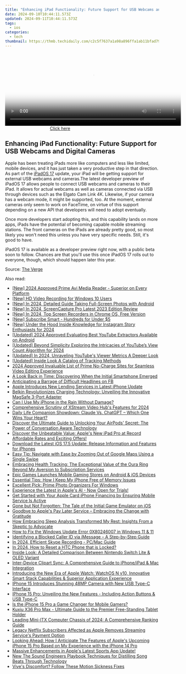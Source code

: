 ```yaml
---
title: "Enhancing iPad Functionality: Future Support for USB Webcams and Digital Cameras"
date: 2024-09-10T10:44:11.573Z
updated: 2024-09-11T10:44:11.573Z
tags:
  - ios
categories:
  - tech
thumbnail: https://thmb.techidaily.com/c2c5f7637a1a98a896ffa1ab11bfad790f7bce8cef68212efe6eba279207bd77.jpg
---
```






<!-- affiliate ads begin -->
<span id="1993650">
					<video width="576" height="240" style="cursor:pointer"
           poster="//a.impactradius-go.com/display-clicktoplayimage/1993650.png"
           onclick="if(!this.playClicked){this.play();this.setAttribute('controls',true);this.playClicked=true;}">
	   <source src="//a.impactradius-go.com/display-ad/22993-1993650">
	   <img src="//a.impactradius-go.com/display-clicktoplayimage/1993650.png" style="border: none; height: 100%; width: 100%; object-fit: contain">
	</video>
	<div style="width:360px;text-align:center"><a href="javascript:window.open(decodeURIComponent('https%3A%2F%2Fhomestyler.sjv.io%2Fc%2F5597632%2F1993650%2F22993'), '_blank');void(0);">Click here</a></div>
</span>
<img height="0" width="0" src="https://imp.pxf.io/i/5597632/1993650/22993" style="position:absolute;visibility:hidden;" border="0" />
<!-- affiliate ads end -->




## Enhancing iPad Functionality: Future Support for USB Webcams and Digital Cameras

Apple has been treating iPads more like computers and less like limited, mobile devices, and it has just taken a very productive step in that direction. As part of the [iPadOS 17](https://sim-unlock.techidaily.com/in-2024-how-to-check-if-your-zte-nubia-z60-ultra-is-unlocked-by-drfone-android/) update, your iPad will be getting support for external USB webcams and cameras.The latest developer preview of iPadOS 17 allows people to connect USB webcams and cameras to their iPad. It allows for actual webcams as well as cameras connected via USB through devices such as the Elgato Cam Link 4K. Likewise, if your camera has a webcam mode, it might be supported, too. At the moment, external cameras only seem to work on FaceTime, on virtue of this support depending on a new API that developers will need to adopt eventually.

 Once more developers start adopting this, and this capability lands on more apps, iPads have the potential of becoming capable mobile streaming stations. The front cameras on the iPads are already pretty good, so most likely you won't need this unless you have very specific needs. Still, it's good to have.

 iPadOS 17 is available as a developer preview right now, with a public beta soon to follow. Chances are that you'll use this once iPadOS 17 rolls out to everyone, though, which should happen later this year.

 Source: [The Verge](https://www.theverge.com/2023/6/7/23752140/ipad-external-usb-webcam-camera-support-ipados-17)

<ins class="adsbygoogle"
     style="display:block"
     data-ad-format="autorelaxed"
     data-ad-client="ca-pub-7571918770474297"
     data-ad-slot="1223367746"></ins>



<ins class="adsbygoogle"
     style="display:block"
     data-ad-client="ca-pub-7571918770474297"
     data-ad-slot="8358498916"
     data-ad-format="auto"
     data-full-width-responsive="true"></ins>





<span class="atpl-alsoreadstyle">Also read:</span>
<div><ul>
<li><a href="https://fox-direct.techidaily.com/new-2024-approved-prime-avi-media-reader-superior-on-every-platform/"><u>[New] 2024 Approved Prime Avi Media Reader - Superior on Every Platform</u></a></li>
<li><a href="https://digital-screen-recording.techidaily.com/new-hd-video-recording-for-windows-10-users/"><u>[New] HD Video Recording for Windows 10 Users</u></a></li>
<li><a href="https://digital-screen-recording.techidaily.com/new-in-2024-detailed-guide-taking-full-screen-photos-with-android/"><u>[New] In 2024, Detailed Guide Taking Full-Screen Photos with Android</u></a></li>
<li><a href="https://video-screen-grab.techidaily.com/new-in-2024-screencapture-pro-latest-2023-edition-review/"><u>[New] In 2024, ScreenCapture Pro Latest 2023 Edition Review</u></a></li>
<li><a href="https://video-screen-grab.techidaily.com/new-in-2024-top-screen-recorders-in-chrome-os-free-version/"><u>[New] In 2024, Top Screen Recorders in Chrome OS, Free Version</u></a></li>
<li><a href="https://facebook-video-footage.techidaily.com/new-subscribe-smart-hundreds-for-under-5/"><u>[New] Subscribe Smart - Hundreds for Under $5</u></a></li>
<li><a href="https://instagram-video-recordings.techidaily.com/new-under-the-hood-inside-knowledge-for-instagram-story-enthusiasts-for-2024/"><u>[New] Under the Hood Inside Knowledge for Instagram Story Enthusiasts for 2024</u></a></li>
<li><a href="https://facebook-video-share.techidaily.com/updated-2024-approved-evaluating-best-youtube-extractors-available-on-android/"><u>[Updated] 2024 Approved Evaluating Best YouTube Extractors Available on Android</u></a></li>
<li><a href="https://facebook-video-share.techidaily.com/updated-beyond-simplicity-exploring-the-intricacies-of-youtubes-view-count-algorithm-for-2024/"><u>[Updated] Beyond Simplicity Exploring the Intricacies of YouTube’s View Count Algorithm for 2024</u></a></li>
<li><a href="https://youtube-data.techidaily.com/ed-in-2024-unraveling-youtubes-viewer-metrics-a-deeper-look/"><u>[Updated] In 2024, Unraveling YouTube's Viewer Metrics A Deeper Look</u></a></li>
<li><a href="https://fox-http.techidaily.com/updated-inside-look-a-catalog-of-tracking-methods/"><u>[Updated] Inside Look A Catalog of Tracking Methods</u></a></li>
<li><a href="https://fox-links.techidaily.com/2024-approved-invaluable-list-of-prime-no-charge-sites-for-seamless-video-editing-experience/"><u>2024 Approved Invaluable List of Prime No-Charge Sites for Seamless Video Editing Experience</u></a></li>
<li><a href="https://os-tips.techidaily.com/a-look-back-in-time-discovering-when-the-initial-smartphone-emerged/"><u>A Look Back in Time: Discovering When the Initial Smartphone Emerged</u></a></li>
<li><a href="https://facebook.techidaily.com/anticipating-a-barrage-of-difficult-headlines-on-fb/"><u>Anticipating a Barrage of Difficult Headlines on FB</u></a></li>
<li><a href="https://os-tips.techidaily.com/apple-introduces-new-lending-services-in-latest-iphone-update/"><u>Apple Introduces New Lending Services in Latest iPhone Update</u></a></li>
<li><a href="https://os-tips.techidaily.com/belkin-revolutionizes-charging-technology-unveiling-the-innovative-magsafe-3-port-adapter/"><u>Belkin Revolutionizes Charging Technology: Unveiling the Innovative MagSafe 3-Port Adapter</u></a></li>
<li><a href="https://os-tips.techidaily.com/can-i-use-my-iphone-in-the-rain-without-damage/"><u>Can I Use My iPhone in the Rain Without Damage?</u></a></li>
<li><a href="https://extra-resources.techidaily.com/comprehensive-scrutiny-of-xstream-video-hubs-features-for-2024/"><u>Comprehensive Scrutiny of XStream Video Hub's Features for 2024</u></a></li>
<li><a href="https://os-tips.techidaily.com/daily-life-companion-showdown-claude-vs-chatgpt-which-one-wins-your-heart/"><u>Daily Life Companion Showdown: Claude Vs. ChatGPT – Which One Wins Your Heart?</u></a></li>
<li><a href="https://os-tips.techidaily.com/discover-the-ultimate-guide-to-unlocking-your-airpods-secret-the-power-of-conversation-aware-technology/"><u>Discover the Ultimate Guide to Unlocking Your AirPods’ Secret: The Power of Conversation Aware Technology</u></a></li>
<li><a href="https://os-tips.techidaily.com/discover-the-unbeatable-value-apples-new-ipad-pro-at-record-affordable-rates-and-exciting-offers/"><u>Discover the Unbeatable Value: Apple's New iPad Pro at Record Affordable Rates and Exciting Offers!</u></a></li>
<li><a href="https://os-tips.techidaily.com/download-the-latest-ios-175-update-release-information-and-features-for-iphones/"><u>Download the Latest iOS 17.5 Update: Release Information and Features for iPhones</u></a></li>
<li><a href="https://os-tips.techidaily.com/easy-tip-navigate-with-ease-by-zooming-out-of-google-maps-using-a-single-swipe/"><u>Easy Tip: Navigate with Ease by Zooming Out of Google Maps Using a Single Swipe</u></a></li>
<li><a href="https://os-tips.techidaily.com/embracing-health-tracking-the-exceptional-value-of-the-oura-ring-beyond-my-aversion-to-subscription-services/"><u>Embracing Health Tracking: The Exceptional Value of the Oura Ring Beyond My Aversion to Subscription Services</u></a></li>
<li><a href="https://os-tips.techidaily.com/epic-games-launches-mobile-gaming-stores-on-android-and-ios-devices/"><u>Epic Games Launches Mobile Gaming Stores on Android & iOS Devices</u></a></li>
<li><a href="https://os-tips.techidaily.com/essential-tips-how-i-keep-my-iphone-free-of-memory-issues/"><u>Essential Tips: How I Keep My iPhone Free of Memory Issues</u></a></li>
<li><a href="https://win11.techidaily.com/excellent-pick-prime-photo-organizers-for-windows/"><u>Excellent Pick: Prime Photo Organizers For Windows</u></a></li>
<li><a href="https://os-tips.techidaily.com/experience-the-latest-in-apples-ai-now-open-for-trials/"><u>Experience the Latest in Apple's AI - Now Open for Trials!</u></a></li>
<li><a href="https://os-tips.techidaily.com/get-started-with-your-apple-card-iphone-financing-by-ensuring-mobile-service-is-active/"><u>Get Started with Your Apple Card iPhone Financing by Ensuring Mobile Service Is Active</u></a></li>
<li><a href="https://os-tips.techidaily.com/gone-but-not-forgotten-the-tale-of-the-initial-game-emulator-on-ios/"><u>Gone but Not Forgotten: The Tale of the Initial Game Emulator on iOS</u></a></li>
<li><a href="https://os-tips.techidaily.com/goodbye-to-apples-pay-later-service-embracing-the-change-with-gratitude/"><u>Goodbye to Apple's Pay Later Service – Embracing the Change with Gratitude</u></a></li>
<li><a href="https://os-tips.techidaily.com/how-embracing-sleep-analysis-transformed-my-rest-insights-from-a-skeptic-to-advocate/"><u>How Embracing Sleep Analysis Transformed My Rest: Insights From a Skeptic to Advocate</u></a></li>
<li><a href="https://win11.techidaily.com/how-to-fix-the-windows-update-error-0x80246007-in-windows-11-and-11/"><u>How to Fix the Windows Update Error 0X80246007 in Windows 11 & 11</u></a></li>
<li><a href="https://os-tips.techidaily.com/identifying-a-blocked-caller-id-via-imessage-a-step-by-step-guide/"><u>Identifying a Blocked Caller ID via iMessage – A Step-by-Step Guide</u></a></li>
<li><a href="https://visual-screen-recording.techidaily.com/in-2024-efficient-skype-recording-pcmac-guide/"><u>In 2024, Efficient Skype Recording - PC/Mac Guide</u></a></li>
<li><a href="https://android-unlock.techidaily.com/in-2024-how-to-reset-a-htc-phone-that-is-locked-by-drfone-android/"><u>In 2024, How to Reset a HTC Phone that is Locked?</u></a></li>
<li><a href="https://buynow-marvelous.techidaily.com/inside-look-a-detailed-comparison-between-nintendo-switch-lite-and-oled-variant/"><u>Inside Look: A Detailed Comparison Between Nintendo Switch Lite & OLED Variant</u></a></li>
<li><a href="https://os-tips.techidaily.com/inter-device-clipart-sync-a-comprehensive-guide-to-iphoneipad-and-mac-integration/"><u>Inter-Device Clipart Sync: A Comprehensive Guide to iPhone/iPad & Mac Integration</u></a></li>
<li><a href="https://os-tips.techidaily.com/introducing-the-new-era-of-apple-watch-watchos-n-v10-innovative-smart-stack-capabilities-and-superior-application-experience/"><u>Introducing the New Era of Apple Watch: WatchOS N v10, Innovative Smart Stack Capabilities & Superior Application Experience</u></a></li>
<li><a href="https://os-tips.techidaily.com/iphone-15-introduces-stunning-48mp-camera-with-new-usb-type-c-interface/"><u>IPhone 15 Introduces Stunning 48MP Camera with New USB Type-C Interface</u></a></li>
<li><a href="https://os-tips.techidaily.com/iphone-15-pro-unveiling-the-new-features-including-action-buttons-and-usb-type-c/"><u>IPhone 15 Pro: Unveiling the New Features - Including Action Buttons & USB Type-C</u></a></li>
<li><a href="https://os-tips.techidaily.com/is-the-iphone-15-pro-a-game-changer-for-mobile-gamers/"><u>Is the iPhone 15 Pro a Game Changer for Mobile Gamers?</u></a></li>
<li><a href="https://os-tips.techidaily.com/kuxiu-x36-pro-max-ultimate-guide-to-the-premier-free-standing-tablet-holder/"><u>Kuxiu X36 Pro Max - Ultimate Guide to the Premier Free-Standing Tablet Holder</u></a></li>
<li><a href="https://os-tips.techidaily.com/leading-mini-itx-computer-chassis-of-2024-a-comprehensive-ranking-guide/"><u>Leading Mini-ITX Computer Chassis of 2024: A Comprehensive Ranking Guide</u></a></li>
<li><a href="https://os-tips.techidaily.com/legacy-netflix-subscribers-affected-as-apple-removes-streaming-services-payment-option/"><u>Legacy Netflix Subscribers Affected as Apple Removes Streaming Service's Payment Option</u></a></li>
<li><a href="https://os-tips.techidaily.com/looking-ahead-how-i-anticipate-the-features-of-apples-upcoming-iphone-15-pro-based-on-my-experience-with-the-iphone-14-pro/"><u>Looking Ahead: How I Anticipate The Features of Apple's Upcoming iPhone 15 Pro Based on My Experience with the iPhone 14 Pro</u></a></li>
<li><a href="https://os-tips.techidaily.com/massive-enhancements-in-apples-latest-sports-app-update/"><u>Massive Enhancements in Apple's Latest Sports App Update!</u></a></li>
<li><a href="https://audio-shaping.techidaily.com/new-the-sound-engineers-playbook-techniques-for-distilling-song-beats-through-technology/"><u>New The Sound Engineers Playbook Techniques for Distilling Song Beats Through Technology</u></a></li>
<li><a href="https://extra-information.techidaily.com/vives-discomfort-follow-these-motion-sickness-fixes/"><u>Vive's Discomfort? Follow These Motion Sickness Fixes</u></a></li>
</ul></div>




